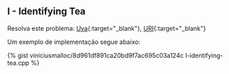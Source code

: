 
## I - Identifying Tea

Resolva este problema:
[Uva][uva-13012]{:target="_blank"},
[URI][uri-2006]{:target="_blank"}

Um exemplo de implementação segue abaixo:

{% gist viniciusmalloc/8d961df891ca20bd9f7ac695c03a124c I-identifying-tea.cpp %}

[uva-13012]:	https://uva.onlinejudge.org/index.php?option=onlinejudge&page=show_problem&problem=4900
[uri-2006]:		https://www.urionlinejudge.com.br/judge/pt/problems/view/2006
